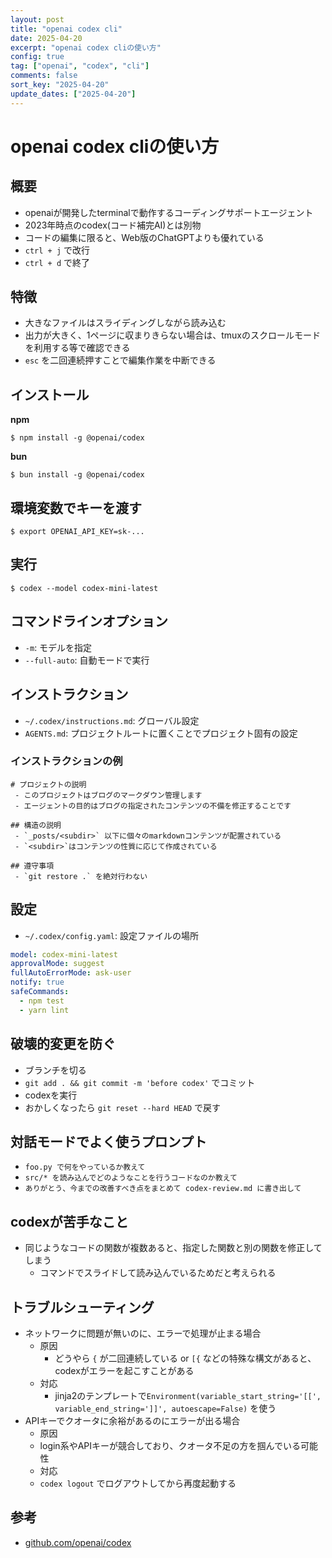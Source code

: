 ```yaml
---
layout: post
title: "openai codex cli"
date: 2025-04-20
excerpt: "openai codex cliの使い方"
config: true
tag: ["openai", "codex", "cli"]
comments: false
sort_key: "2025-04-20"
update_dates: ["2025-04-20"]
---
```


# openai codex cliの使い方

## 概要
 - openaiが開発したterminalで動作するコーディングサポートエージェント
 - 2023年時点のcodex(コード補完AI)とは別物
 - コードの編集に限ると、Web版のChatGPTよりも優れている
 - `ctrl + j` で改行
 - `ctrl + d` で終了
 

## 特徴
 - 大きなファイルはスライディングしながら読み込む
 - 出力が大きく、1ページに収まりきらない場合は、tmuxのスクロールモードを利用する等で確認できる
 - `esc` を二回連続押すことで編集作業を中断できる

## インストール

**npm**
```console
$ npm install -g @openai/codex
```

**bun**
```console
$ bun install -g @openai/codex
```

## 環境変数でキーを渡す

```console
$ export OPENAI_API_KEY=sk-...
```

## 実行

```console
$ codex --model codex-mini-latest
```

## コマンドラインオプション
 - `-m`: モデルを指定
 - `--full-auto`: 自動モードで実行

## インストラクション
 - `~/.codex/instructions.md`: グローバル設定
 - `AGENTS.md`: プロジェクトルートに置くことでプロジェクト固有の設定

### インストラクションの例

```text
# プロジェクトの説明
 - このプロジェクトはブログのマークダウン管理します
 - エージェントの目的はブログの指定されたコンテンツの不備を修正することです

## 構造の説明
 - `_posts/<subdir>` 以下に個々のmarkdownコンテンツが配置されている
 - `<subdir>`はコンテンツの性質に応じて作成されている

## 遵守事項
 - `git restore .` を絶対行わない
```

## 設定
 - `~/.codex/config.yaml`: 設定ファイルの場所

```yaml
model: codex-mini-latest
approvalMode: suggest
fullAutoErrorMode: ask-user
notify: true
safeCommands:
  - npm test
  - yarn lint
```

## 破壊的変更を防ぐ
 - ブランチを切る
 - `git add . && git commit -m 'before codex'` でコミット
 - codexを実行
 - おかしくなったら `git reset --hard HEAD` で戻す

## 対話モードでよく使うプロンプト 
 - `foo.py で何をやっているか教えて`
 - `src/* を読み込んでどのようなことを行うコードなのか教えて`
 - `ありがとう、今までの改善すべき点をまとめて codex-review.md に書き出して`

## codexが苦手なこと
 - 同じようなコードの関数が複数あると、指定した関数と別の関数を修正してしまう
   - コマンドでスライドして読み込んでいるためだと考えられる

## トラブルシューティング
 - ネットワークに問題が無いのに、エラーで処理が止まる場合
   - 原因
     - どうやら `{` が二回連続している or `[{` などの特殊な構文があると、codexがエラーを起こすことがある
   - 対応
     - jinja2のテンプレートで`Environment(variable_start_string='[[', variable_end_string=']]', autoescape=False)` を使う
 - APIキーでクオータに余裕があるのにエラーが出る場合
   - 原因
    - login系やAPIキーが競合しており、クオータ不足の方を掴んでいる可能性
   - 対応
    - `codex logout` でログアウトしてから再度起動する

## 参考
 - [github.com/openai/codex](https://github.com/openai/codex)
